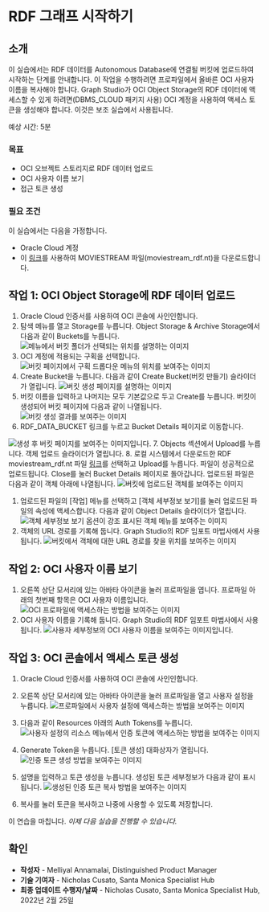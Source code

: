 # RDF 그래프 시작하기

## 소개

이 실습에서는 RDF 데이터를 Autonomous Database에 연결될 버킷에 업로드하여 시작하는 단계를 안내합니다. 이 작업을 수행하려면 프로파일에서 올바른 OCI 사용자 이름을 복사해야 합니다. Graph Studio가 OCI Object Storage의 RDF 데이터에 액세스할 수 있게 하려면(DBMS\_CLOUD 패키지 사용) OCI 계정을 사용하여 액세스 토큰을 생성해야 합니다. 이것은 보조 실습에서 사용됩니다.

예상 시간: 5분

### 목표

*   OCI 오브젝트 스토리지로 RDF 데이터 업로드
*   OCI 사용자 이름 보기
*   접근 토큰 생성

### 필요 조건

이 실습에서는 다음을 가정합니다.

*   Oracle Cloud 계정
*   이 [링크](https://objectstorage.us-ashburn-1.oraclecloud.com/p/VEKec7t0mGwBkJX92Jn0nMptuXIlEpJ5XJA-A6C9PymRgY2LhKbjWqHeB5rVBbaV/n/c4u04/b/livelabsfiles/o/data-management-library-files/moviestream_rdf.nt)를 사용하여 MOVIESTREAM 파일(moviestream\_rdf.nt)을 다운로드합니다.

## **작업 1:** OCI Object Storage에 RDF 데이터 업로드

1.  Oracle Cloud 인증서를 사용하여 OCI 콘솔에 사인인합니다.
2.  탐색 메뉴를 열고 Storage를 누릅니다. Object Storage & Archive Storage에서 다음과 같이 Buckets를 누릅니다. ![메뉴에서 버킷 폴더가 선택되는 위치를 설명하는 이미지](./images/buckets-folder.png)
3.  OCI 계정에 적용되는 구획을 선택합니다. ![버킷 페이지에서 구획 드롭다운 메뉴의 위치를 보여주는 이미지](./images/compartment-menu.png)
4.  Create Bucket을 누릅니다. 다음과 같이 Create Bucket(버킷 만들기) 슬라이더가 열립니다. ![버킷 생성 페이지를 설명하는 이미지](./images/create-bucket.png)
5.  버킷 이름을 입력하고 나머지는 모두 기본값으로 두고 Create를 누릅니다. 버킷이 생성되어 버킷 페이지에 다음과 같이 나열됩니다. ![버킷 생성 결과를 보여주는 이미지](./images/bucket-result.png)
6.  RDF\_DATA\_BUCKET 링크를 누르고 Bucket Details 페이지로 이동합니다.

![생성 후 버킷 페이지를 보여주는 이미지입니다.](./images/bucket-page.png) 7. Objects 섹션에서 Upload를 누릅니다. 객체 업로드 슬라이더가 열립니다. 8. 로컬 시스템에서 다운로드한 RDF moviestream\_rdf.nt 파일 [링크](https://objectstorage.us-ashburn-1.oraclecloud.com/p/VEKec7t0mGwBkJX92Jn0nMptuXIlEpJ5XJA-A6C9PymRgY2LhKbjWqHeB5rVBbaV/n/c4u04/b/livelabsfiles/o/data-management-library-files/moviestream_rdf.nt)를 선택하고 Upload를 누릅니다. 파일이 성공적으로 업로드됩니다. Close를 눌러 Bucket Details 페이지로 돌아갑니다. 업로드된 파일은 다음과 같이 객체 아래에 나열됩니다. ![버킷에 업로드된 객체를 보여주는 이미지](./images/image-upload.png)

1.  업로드된 파일의 \[작업\] 메뉴를 선택하고 \[객체 세부정보 보기\]를 눌러 업로드된 파일의 속성에 액세스합니다. 다음과 같이 Object Details 슬라이더가 열립니다. ![객체 세부정보 보기 옵션이 강조 표시된 객체 메뉴를 보여주는 이미지](./images/object-details.png)
2.  객체의 URL 경로를 기록해 둡니다. Graph Studio의 RDF 임포트 마법사에서 사용됩니다. ![버킷에서 객체에 대한 URL 경로를 찾을 위치를 보여주는 이미지](./images/url-path.png)

## **작업 2:** OCI 사용자 이름 보기

1.  오른쪽 상단 모서리에 있는 아바타 아이콘을 눌러 프로파일을 엽니다. 프로파일 아래의 첫번째 항목은 OCI 사용자 이름입니다. ![OCI 프로파일에 액세스하는 방법을 보여주는 이미지](./images/oci-profile.png)
2.  OCI 사용자 이름을 기록해 둡니다. Graph Studio의 RDF 임포트 마법사에서 사용됩니다. ![사용자 세부정보의 OCI 사용자 이름을 보여주는 이미지입니다.](./images/oci-username.png)

## **작업 3:** OCI 콘솔에서 액세스 토큰 생성

1.  Oracle Cloud 인증서를 사용하여 OCI 콘솔에 사인인합니다.
    
2.  오른쪽 상단 모서리에 있는 아바타 아이콘을 눌러 프로파일을 열고 사용자 설정을 누릅니다. ![프로파일에서 사용자 설정에 액세스하는 방법을 보여주는 이미지](./images/user-settings.png)
    
3.  다음과 같이 Resources 아래의 Auth Tokens를 누릅니다. ![사용자 설정의 리소스 메뉴에서 인증 토큰에 액세스하는 방법을 보여주는 이미지](./images/auth-tokens.png)
    
4.  Generate Token을 누릅니다. \[토큰 생성\] 대화상자가 열립니다. ![인증 토큰 생성 방법을 보여주는 이미지](./images/gen-tokens.png)
    
5.  설명을 입력하고 토큰 생성을 누릅니다. 생성된 토큰 세부정보가 다음과 같이 표시됩니다. ![생성된 인증 토큰 복사 방법을 보여주는 이미지](./images/token-details.png)
    
6.  복사를 눌러 토큰을 복사하고 나중에 사용할 수 있도록 저장합니다.
    

이 연습을 마칩니다. _이제 다음 실습을 진행할 수 있습니다._

## 확인

*   **작성자** - Melliyal Annamalai, Distinguished Product Manager
*   **기술 기여자** - Nicholas Cusato, Santa Monica Specialist Hub
*   **최종 업데이트 수행자/날짜** - Nicholas Cusato, Santa Monica Specialist Hub, 2022년 2월 25일